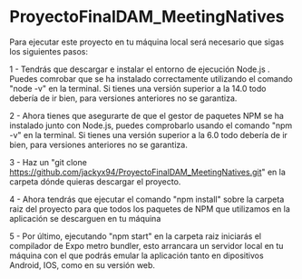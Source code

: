 # ProyectoFinalDAM_MeetingNatives

Para ejecutar este proyecto en tu máquina local será necesario que sigas los siguientes pasos:

1 - Tendrás que descargar e instalar el entorno de ejecución Node.js . Puedes comrobar que se ha instalado correctamente utilizando el comando "node -v" en la terminal. Si tienes una versión superior a la 14.0 todo debería de ir bien, para versiones anteriores no se garantiza.

2 - Ahora tienes que asegurarte de que el gestor de paquetes NPM se ha instalado junto con Node.js, puedes comprobarlo usando el comando "npm -v" en la terminal. Si tienes una versión superior a la 6.0 todo debería de ir bien, para versiones anteriores no se garantiza.

3 - Haz un "git clone https://github.com/jackyx94/ProyectoFinalDAM_MeetingNatives.git" en la carpeta dónde quieras descargar el proyecto.

4 - Ahora tendrás que ejecutar el comando "npm install" sobre la carpeta raiz del proyecto para que todos los paquetes de NPM que utilizamos en la aplicación se descarguen en tu máquina

5 - Por último, ejecutando "npm start" en la carpeta raiz iniciarás el compilador de Expo metro bundler, esto arrancara un servidor local en tu máquina con el que podrás emular la aplicación tanto en dipositivos Android, IOS, como en su versión web.
